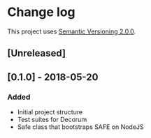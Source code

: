 # Change log

This project uses [Semantic Versioning 2.0.0](http://semver.org/spec/v2.0.0.html).

## [Unreleased]


## [0.1.0] - 2018-05-20
### Added
- Initial project structure
- Test suites for Decorum
- Safe class that bootstraps SAFE on NodeJS
